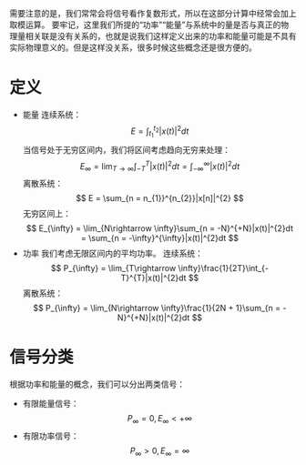 需要注意的是，我们常常会将信号看作复数形式，所以在这部分计算中经常会加上取模运算。
要牢记，这里我们所提的“功率”“能量”与系统中的量是否与真正的物理量相关联是没有关系的，也就是说我们这样定义出来的功率和能量可能是不具有实际物理意义的。但是这样没关系，很多时候这些概念还是很方便的。
# 定义
- 能量
连续系统：
$$
E = \int_{t_{1}}^{t_{2}}|x(t)|^{2}dt
$$
当信号处于无穷区间内，我们将区间考虑趋向无穷来处理：
$$
E_{\infty} = \lim_{T\rightarrow \infty}\int_{-T}^{T}|x(t)|^{2}dt = \int_{-\infty}^{\infty}|x(t)|^{2}dt
$$
离散系统：
$$
E = \sum_{n = n_{1}}^{n_{2}}|x[n]|^{2}
$$
无穷区间上：
$$
E_{\infty} = \lim_{N\rightarrow \infty}\sum_{n = -N}^{+N}|x(t)|^{2}dt = \sum_{n = -\infty}^{\infty}|x(t)|^{2}dt
$$
- 功率
我们考虑无限区间内的平均功率。
连续系统：
$$
P_{\infty} = \lim_{T\rightarrow \infty}\frac{1}{2T}\int_{-T}^{T}|x(t)|^{2}dt
$$
离散系统：
$$
P_{\infty} = \lim_{N\rightarrow \infty}\frac{1}{2N + 1}\sum_{n = -N}^{+N}|x(t)|^{2}dt
$$
# 信号分类
根据功率和能量的概念，我们可以分出两类信号：
- 有限能量信号：
$$
P_{\infty} = 0, E_{\infty} < +\infty
$$
- 有限功率信号：
$$
P_{\infty} > 0, E_{\infty} = \infty
$$

